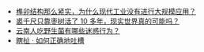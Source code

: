 + [榫卯结构那么紧实，为什么现代工业没有进行大规模应用？](https://daily.zhihu.com/story/9777791)
+ [裘千尺只靠枣树活了 10 多年，现实世界真的可能吗？](https://daily.zhihu.com/story/9777588)
+ [云南人吃野生菌有哪些迷惑行为？](https://daily.zhihu.com/story/9777795)
+ [瞎扯 · 如何正确地吐槽](https://daily.zhihu.com/story/9777482)
